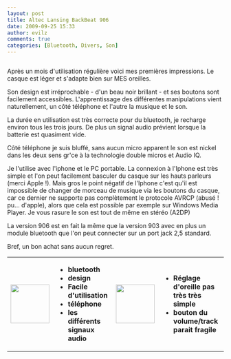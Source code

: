```yaml
---
layout: post
title: Altec Lansing BackBeat 906
date: 2009-09-25 15:33
author: evilz
comments: true
categories: [Bluetooth, Divers, Son]
---
```

<a class="zoom" title="Backbeat 906" href="https://farm4.static.flickr.com/3484/3942044884_80e6feb0d8_o.jpg">
<img class="alignleft withborder" src="https://farm4.static.flickr.com/3484/3942044884_6b79a57c38_m.jpg" alt="" /></a>

Après un mois d'utilisation régulière voici mes premières impressions. Le casque est léger et s'adapte bien sur MES oreilles.

Son design est irréprochable - d'un beau noir brillant - et ses boutons sont facilement accessibles. L'apprentissage des différentes manipulations vient naturellement, un côté téléphone et l'autre la musique et le son.

La durée en utilisation est très correcte pour du bluetooth, je recharge environ tous les trois jours. De plus un signal audio prévient lorsque la batterie est quasiment vide.

Côté téléphone je suis bluffé, sans aucun micro apparent le son est nickel dans les deux sens gr'ce à la technologie double micros et Audio IQ.

Je l'utilise avec l'iphone et le PC portable. La connexion à l'Iphone est très simple et l'on peut facilement basculer du casque sur les hauts parleurs (merci Apple !). Mais gros le point négatif de l'Iphone c'est qu'il est impossible de changer de morceau de musique via les boutons du casque, car ce dernier ne supporte pas complètement le protocole AVRCP (abusé ! pu... d'apple), alors que cela est possible par exemple sur Windows Media Player. Je vous rasure le son est tout de même en stéréo (A2DP)

La version 906 est en fait la même que la version 903 avec en plus un module bluetooth que l'on peut connecter sur un port jack 2,5 standard.

Bref, un bon achat sans aucun regret.
<table border="0">
<tbody>
<tr>
<td><img src="http://www.iconspedia.com/uploads/102659434934179167.png" alt="" width="90" height="90" /></td>
<td>
<ul>
	<li><strong>bluetooth</strong></li>
	<li><strong>design</strong></li>
	<li><strong>Facile d'utilisation</strong></li>
	<li><strong>téléphone</strong></li>
	<li><strong>les différents signaux audio</strong></li>
</ul>
</td>
<td><strong><img src="http://www.iconspedia.com/uploads/20546994251278366608.png" alt="" width="90" height="90" /></strong></td>
<td>
<ul>
	<li><strong>Réglage d'oreille pas très très simple</strong></li>
	<li><strong>bouton du volume/track parait fragile</strong></li>
</ul>
</td>
</tr>
</tbody></table>
